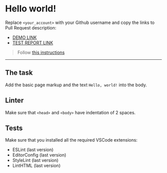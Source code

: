 # Hello world!

Replace `<your_account>` with your Github username and copy the links to Pull Request description:
- [DEMO LINK](https://vladyslav-voronkov.github.io/layout_hello-world/)
- [TEST REPORT LINK](https://vladyslav-voronkov.github.io/layout_hello-world/report/html_report/)

> Follow [this instructions](https://mate-academy.github.io/layout_task-guideline/#how-to-solve-the-layout-tasks-on-github)
___

## The task

Add the basic page markup and the text `Hello, world!` into the body.

## Linter

Make sure that `<head>` and `<body>` have indentation of 2 spaces.

## Tests

Make sure that you installed all the required VSCode extensions:

- ESLint (last version)
- EditorConfig (last version)
- StyleLint (last version)
- LintHTML (last version)
